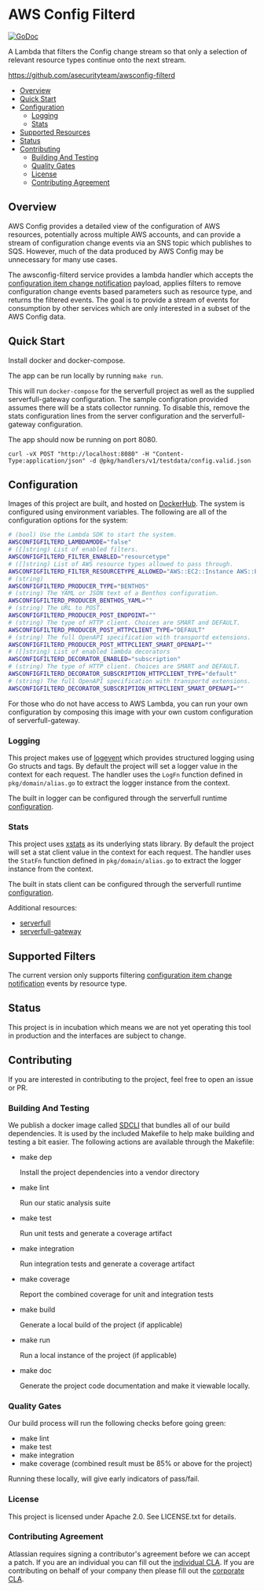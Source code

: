 <a id="markdown-AWS Config Filterd" name="AWS Config Filterd"></a>
# AWS Config Filterd
[![GoDoc](https://godoc.org/github.com/asecurityteam/awsconfig-filterd?status.svg)](https://godoc.org/github.com/asecurityteam/awsconfig-filterd)

A Lambda that filters the Config change stream so that only a selection of
relevant resource types continue onto the next stream.

<https://github.com/asecurityteam/awsconfig-filterd>

<!-- TOC -->
- [Overview](#overview)
- [Quick Start](#quick-start)
- [Configuration](#configuration)
    - [Logging](#logging)
    - [Stats](#stats)
- [Supported Resources](#supported-resources)
- [Status](#status)
- [Contributing](#contributing)
    - [Building And Testing](#building-and-testing)
    - [Quality Gates](#quality-gates)
    - [License](#license)
    - [Contributing Agreement](#contributing-agreement)
<!-- /TOC -->

<a id="markdown-overview" name="overview"></a>
## Overview

AWS Config provides a detailed view of the configuration of AWS resources, potentially across multiple AWS accounts, and
can provide a stream of configuration change events via an SNS topic which publishes to SQS. However, much of the data produced by AWS Config may be unnecessary for many use cases.

The awsconfig-filterd service provides a lambda handler which accepts the [configuration item change notification](https://docs.aws.amazon.com/config/latest/developerguide/example-sns-notification.html)
payload, applies filters to remove configuration change events based parameters such as resource type, and returns the
filtered events. The goal is to provide a stream of events for consumption by other services which are only interested
in a subset of the AWS Config data.

<a id="markdown-quick-start" name="quick-start"></a>
## Quick Start

Install docker and docker-compose.

The app can be run locally by running `make run`.

This will run `docker-compose` for the serverfull project
as well as the supplied serverfull-gateway configuration.
The sample configration provided assumes there will be a stats
collector running. To disable this, remove the stats configuration
lines from the server configuration and the serverfull-gateway
configuration.

The app should now be running on port 8080.

`curl -vX POST "http://localhost:8080" -H "Content-Type:application/json" -d @pkg/handlers/v1/testdata/config.valid.json`

<a id="markdown-configuration" name="configuration"></a>
## Configuration

Images of this project are built, and hosted on [DockerHub](https://cloud.docker.com/u/asecurityteam/repository/docker/asecurityteam/awsconfig-filterd). The system is configured using environment variables. The following are all of the configuration options for the system:

```bash
# (bool) Use the Lambda SDK to start the system.
AWSCONFIGFILTERD_LAMBDAMODE="false"
# ([]string) List of enabled filters.
AWSCONFIGFILTERD_FILTER_ENABLED="resourcetype"
# ([]string) List of AWS resource types allowed to pass through.
AWSCONFIGFILTERD_FILTER_RESOURCETYPE_ALLOWED="AWS::EC2::Instance AWS::ElasticLoadBalancing::LoadBalancer AWS::ElasticLoadBalancingV2::LoadBalancer"
# (string)
AWSCONFIGFILTERD_PRODUCER_TYPE="BENTHOS"
# (string) The YAML or JSON text of a Benthos configuration.
AWSCONFIGFILTERD_PRODUCER_BENTHOS_YAML=""
# (string) The URL to POST.
AWSCONFIGFILTERD_PRODUCER_POST_ENDPOINT=""
# (string) The type of HTTP client. Choices are SMART and DEFAULT.
AWSCONFIGFILTERD_PRODUCER_POST_HTTPCLIENT_TYPE="DEFAULT"
# (string) The full OpenAPI specification with transportd extensions.
AWSCONFIGFILTERD_PRODUCER_POST_HTTPCLIENT_SMART_OPENAPI=""
# ([]string) List of enabled lambda decorators
AWSCONFIGFILTERD_DECORATOR_ENABLED="subscription"
# (string) The type of HTTP client. Choices are SMART and DEFAULT.
AWSCONFIGFILTERD_DECORATOR_SUBSCRIPTION_HTTPCLIENT_TYPE="default"
# (string) The full OpenAPI specification with transportd extensions.
AWSCONFIGFILTERD_DECORATOR_SUBSCRIPTION_HTTPCLIENT_SMART_OPENAPI=""
```

For those who do not have access to AWS Lambda, you can run your own configuration by composing this
image with your own custom configuration of serverfull-gateway.

<a id="markdown-logging" name="logging"></a>
### Logging

This project makes use of [logevent](https://github.com/asecurityteam/logevent) which provides structured logging
using Go structs and tags. By default the project will set a logger value in the context for each request. The handler
uses the `LogFn` function defined in `pkg/domain/alias.go` to extract the logger instance from the context.

The built in logger can be configured through the serverfull runtime [configuration](https://github.com/asecurityteam/serverfull#configuration).

<a id="markdown-stats" name="stats"></a>
### Stats

This project uses [xstats](https://github.com/rs/xstats) as its underlying stats library. By default the project will
set a stat client value in the context for each request. The handler uses the `StatFn` function defined in
`pkg/domain/alias.go` to extract the logger instance from the context.

The built in stats client can be configured through the serverfull runtime [configuration](https://github.com/asecurityteam/serverfull#configuration).

Additional resources:

* [serverfull](https://github.com/asecurityteam/serverfull)
* [serverfull-gateway](https://github.com/asecurityteam/serverfull-gateway)

<a id="markdown-supported-resources" name="supported-resources"></a>
## Supported Filters

The current version only supports filtering [configuration item change notification](https://docs.aws.amazon.com/config/latest/developerguide/example-sns-notification.html) events by resource type.

<a id="markdown-status" name="status"></a>
## Status

This project is in incubation which means we are not yet operating this tool in production
and the interfaces are subject to change.

<a id="markdown-contributing" name="contributing"></a>
## Contributing

If you are interested in contributing to the project, feel free to open an issue or PR.

<a id="markdown-building-and-testing" name="building-and-testing"></a>
### Building And Testing

We publish a docker image called [SDCLI](https://github.com/asecurityteam/sdcli) that
bundles all of our build dependencies. It is used by the included Makefile to help make
building and testing a bit easier. The following actions are available through the Makefile:

-   make dep

    Install the project dependencies into a vendor directory

-   make lint

    Run our static analysis suite

-   make test

    Run unit tests and generate a coverage artifact

-   make integration

    Run integration tests and generate a coverage artifact

-   make coverage

    Report the combined coverage for unit and integration tests

-   make build

    Generate a local build of the project (if applicable)

-   make run

    Run a local instance of the project (if applicable)

-   make doc

    Generate the project code documentation and make it viewable
    locally.

<a id="markdown-quality-gates" name="quality-gates"></a>
### Quality Gates

Our build process will run the following checks before going green:

-   make lint
-   make test
-   make integration
-   make coverage (combined result must be 85% or above for the project)

Running these locally, will give early indicators of pass/fail.

<a id="markdown-license" name="license"></a>
### License

This project is licensed under Apache 2.0. See LICENSE.txt for details.

<a id="markdown-contributing-agreement" name="contributing-agreement"></a>
### Contributing Agreement

Atlassian requires signing a contributor's agreement before we can accept a
patch. If you are an individual you can fill out the
[individual CLA](https://na2.docusign.net/Member/PowerFormSigning.aspx?PowerFormId=3f94fbdc-2fbe-46ac-b14c-5d152700ae5d).
If you are contributing on behalf of your company then please fill out the
[corporate CLA](https://na2.docusign.net/Member/PowerFormSigning.aspx?PowerFormId=e1c17c66-ca4d-4aab-a953-2c231af4a20b).
